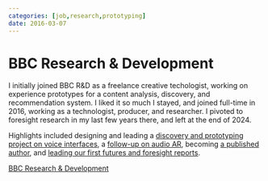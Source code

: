 ```yaml
---
categories: [job,research,prototyping]
date: 2016-03-07
---
```


# BBC Research & Development

I initially joined BBC R&D as a freelance creative techologist, working on experience prototypes for a content analysis, discovery, and recommendation system. I liked it so much I stayed, and joined full-time in 2016, working as a technologist, producer, and researcher. I pivoted to foresight research in my last few years there, and left at the end of 2024. 

Highlights included designing and leading a [discovery and prototyping project on voice interfaces](#talking-machines), a [follow-up on audio AR](#audio-ar), becoming [a published author](#browsing), and [leading our first futures and foresight reports](#projections).

[BBC Research & Development](https://www.codemasters.com/)